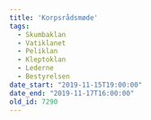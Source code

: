 ```yaml
---
title: 'Korpsrådsmøde'
tags:
  - Skumbaklan
  - Vatiklanet
  - Peliklan
  - Kleptoklan
  - Lederne
  - Bestyrelsen
date_start: "2019-11-15T19:00:00"
date_end: "2019-11-17T16:00:00"
old_id: 7290
---
```

